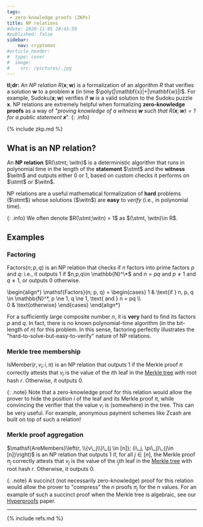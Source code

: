 ```yaml
---
tags:
 - zero-knowledge proofs (ZKPs)
title: NP relations
#date: 2020-11-05 20:45:59
#published: false
sidebar:
    nav: cryptomat
#article_header:
#  type: cover
#  image:
#    src: /pictures/.jpg
---
```


**tl;dr:** An _NP relation_ $R(\mathbf{x}; \mathbf{w})$ is a formalization of an algorithm $R$ that verifies a solution $\mathbf{w}$ to a problem $\mathbf{x}$ (in time $\poly(|\mathbf{x}|+|\mathbf{w}|)$.
For example, $\mathsf{Sudoku}(\mathbf{x}; \mathbf{w})$ verifies if $\mathbf{w}$ is a valid solution to the Sudoku puzzle $\mathbf{x}$.
NP relations are extremely helpful when formalizing **zero-knowledge proofs** as a way of _"proving knowledge of a witness $\mathbf{w}$ such that $R(\mathbf{x}; \mathbf{w}) = 1$ for a public statement $\mathbf{x}$_".
{: .info}

<!--more-->

<!-- Here you can define LaTeX macros -->
<div style="display: none;">$
$</div> <!-- $ -->

{% include zkp.md %}

## What is an NP relation?

An **NP relation** $R(\stmt; \witn)$ is a deterministic algorithm that runs in polynomial time in the length of the **statement** $\stmt$ and the **witness** $\witn$ and outputs either 0 or 1, based on custom checks it performs on $\stmt$ or $\witn$.

NP relations are a useful mathematical formalization of **hard** problems ($\stmt$) whose solutions ($\witn$) are **easy** to _verify_ (i.e., in polynomial time).

{: .info}
We often denote $R(\stmt;\witn) = 1$ as $(\stmt, \witn)\in R$.

## Examples

### Factoring

$\mathsf{Factors}(n; p, q)$ is an NP relation that checks if $n$ factors into prime factors $p$ and $q$: i.e., it outputs 1 if $n,p,q\in \mathbb{N}^\*$ and $n=pq$ and $p\ne 1$ and $q\ne 1$, or outputs 0 otherwise.

\begin{align\*}
\mathsf{Factors}(n; p, q) =
\begin{cases}
1 & \text{if } n, p, q \in \mathbb{N}^*, p \ne 1, q \ne 1, \text{ and } n = pq \\\\\
0 & \text{otherwise}
\end{cases}
\end{align\*}

For a sufficiently large composite number $n$, it is **very** hard to find its factors $p$ and $q$.
In fact, there is no known polynomial-time algorithm (in the bit-length of $n$) for this problem.
In this sense, factoring perfectly illustrates the "hard-to-solve-but-easy-to-verify" nature of NP relations.

### Merkle tree membership

$\mathsf{IsMember}(r, v_i; i, \pi)$ is an NP relation that outputs 1 if the Merkle proof $\pi$ correctly attests that $v_i$ is the value of the $i$th leaf in the [Merkle tree](/2021/02/25/what-is-a-merkle-tree.html) with root hash $r$. Otherwise, it outputs 0.

{: .note}
Note that a zero-knowledge proof for this relation would allow the prover to hide the position $i$ of the leaf and its Merkle proof $\pi$, while convincing the verifier that the value $v_i$ is (somewhere) in the tree.
This can be very useful.
For example, anonymous payment schemes like Zcash are built on top of such a relation!

### Merkle proof aggregation

$\mathsf{AreMembers}\left(r, \\{v\_j\\}\_{j \in [n]}; (i\_j, \pi\_j)\_{j\in [n]}\right)$ is an NP relation that outputs 1 if, for all $j\in[n]$, the Merkle proof $\pi_j$ correctly attests that $v_j$ is the value of the $i_j$th leaf in the [Merkle tree](/2021/02/25/what-is-a-merkle-tree.html) with root hash $r$. Otherwise, it outputs 0.

{: .note}
A succinct (not necessarily zero-knowledge) proof for this relation would allow the prover to "compress" the $n$ proofs $\pi_j$ for the $n$ values.
For an example of such a succinct proof when the Merkle tree is algebraic, see our [Hyperproofs](/2022/11/18/Hyperproofs-faster-merkle-proof-aggregation-without-snark.html) paper.

---

{% include refs.md %}
